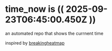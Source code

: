 # time_now is (( 2025-09-23T06:45:00.450Z ))

an automated repo that shows the currnent time

inspired by [breakingheatmap](https://github.com/breakingheatmap/breakingheatmap)